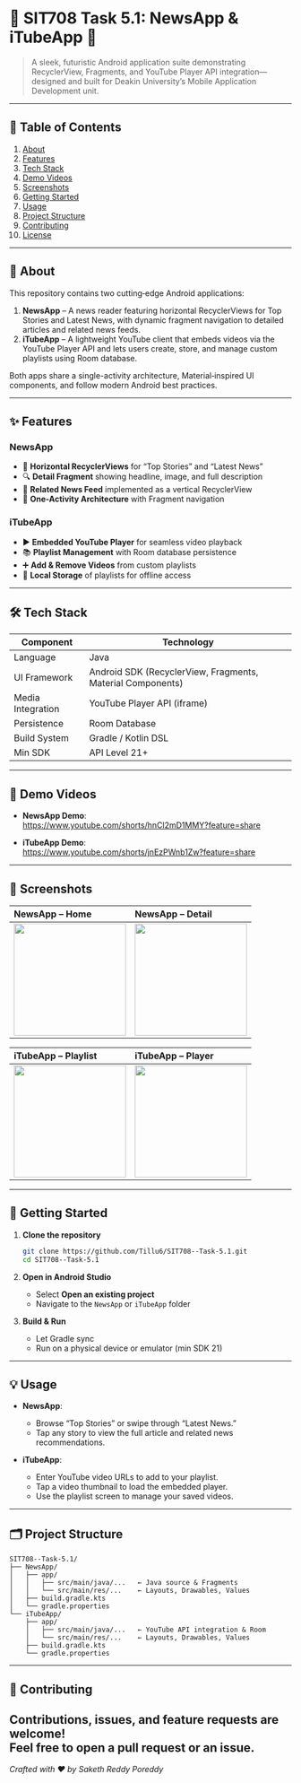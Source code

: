 # 🚀 SIT708 Task 5.1: NewsApp & iTubeApp 🚀

> A sleek, futuristic Android application suite demonstrating RecyclerView, Fragments, and YouTube Player API integration—designed and built for Deakin University’s Mobile Application Development unit.

---

## 🔮 Table of Contents

1. [About](#about)  
2. [Features](#features)  
3. [Tech Stack](#tech-stack)  
4. [Demo Videos](#demo-videos)  
5. [Screenshots](#screenshots)  
6. [Getting Started](#getting-started)  
7. [Usage](#usage)  
8. [Project Structure](#project-structure)  
9. [Contributing](#contributing)  
10. [License](#license)  

---

## 🌟 About

This repository contains two cutting‑edge Android applications:

1. **NewsApp** – A news reader featuring horizontal RecyclerViews for Top Stories and Latest News, with dynamic fragment navigation to detailed articles and related news feeds.  
2. **iTubeApp** – A lightweight YouTube client that embeds videos via the YouTube Player API and lets users create, store, and manage custom playlists using Room database.

Both apps share a single-activity architecture, Material‑inspired UI components, and follow modern Android best practices.

---

## ✨ Features

### NewsApp
- 📰 **Horizontal RecyclerViews** for “Top Stories” and “Latest News”  
- 🔍 **Detail Fragment** showing headline, image, and full description  
- 🔄 **Related News Feed** implemented as a vertical RecyclerView  
- 🚦 **One-Activity Architecture** with Fragment navigation  

### iTubeApp
- ▶️ **Embedded YouTube Player** for seamless video playback  
- 📚 **Playlist Management** with Room database persistence  
- ➕ **Add & Remove Videos** from custom playlists  
- 💾 **Local Storage** of playlists for offline access  

---

## 🛠 Tech Stack

| Component              | Technology                    |
|------------------------|-------------------------------|
| Language               | Java                          |
| UI Framework           | Android SDK (RecyclerView, Fragments, Material Components) |
| Media Integration      | YouTube Player API (iframe)  |
| Persistence            | Room Database                 |
| Build System           | Gradle / Kotlin DSL           |
| Min SDK                | API Level 21+                 |

---

## 🎥 Demo Videos

- **NewsApp Demo**:  
  https://www.youtube.com/shorts/hnCl2mD1MMY?feature=share  

- **iTubeApp Demo**:  
  https://www.youtube.com/shorts/jnEzPWnb1Zw?feature=share  

---

## 📸 Screenshots
| NewsApp – Home                                                                                             | NewsApp – Detail                                                                                             |
| :--------------------------------------------------------------------------------------------------------- | :----------------------------------------------------------------------------------------------------------- |
| <img src="https://github.com/user-attachments/assets/3cbb0ac4-71ed-47c6-8e45-af388a2ebdfa" width="200" /> | <img src="https://github.com/user-attachments/assets/eaaa4be6-a90d-4cb2-8354-00fc9bee224a" width="200" /> |

| iTubeApp – Playlist                                                                                        | iTubeApp – Player                                                                                          |
| :--------------------------------------------------------------------------------------------------------- | :--------------------------------------------------------------------------------------------------------- |
| <img src="https://github.com/user-attachments/assets/8f20502b-9ffd-474e-9cca-22dfd6c390ed" width="200" /> | <img src="https://github.com/user-attachments/assets/e5c37c0a-b275-413b-a90b-8e6988015ec5" width="200" /> |

---

## 🚀 Getting Started

1. **Clone the repository**  
   ```bash
   git clone https://github.com/Tillu6/SIT708--Task-5.1.git
   cd SIT708--Task-5.1
   ```

2. **Open in Android Studio**  
   - Select **Open an existing project**  
   - Navigate to the `NewsApp` or `iTubeApp` folder  

3. **Build & Run**  
   - Let Gradle sync  
   - Run on a physical device or emulator (min SDK 21)  

---

## 💡 Usage

- **NewsApp**:  
  - Browse “Top Stories” or swipe through “Latest News.”  
  - Tap any story to view the full article and related news recommendations.  

- **iTubeApp**:  
  - Enter YouTube video URLs to add to your playlist.  
  - Tap a video thumbnail to load the embedded player.  
  - Use the playlist screen to manage your saved videos.  

---

## 🗂 Project Structure

```
SIT708--Task-5.1/
├── NewsApp/
│   ├── app/
│   │   ├── src/main/java/...   ← Java source & Fragments
│   │   └── src/main/res/...    ← Layouts, Drawables, Values
│   ├── build.gradle.kts
│   └── gradle.properties
└── iTubeApp/
    ├── app/
    │   ├── src/main/java/...   ← YouTube API integration & Room
    │   └── src/main/res/...    ← Layouts, Drawables, Values
    ├── build.gradle.kts
    └── gradle.properties
```

---

## 🤝 Contributing

Contributions, issues, and feature requests are welcome!  
Feel free to open a pull request or an issue.
---

*Crafted with ❤️ by Saketh Reddy Poreddy*  
